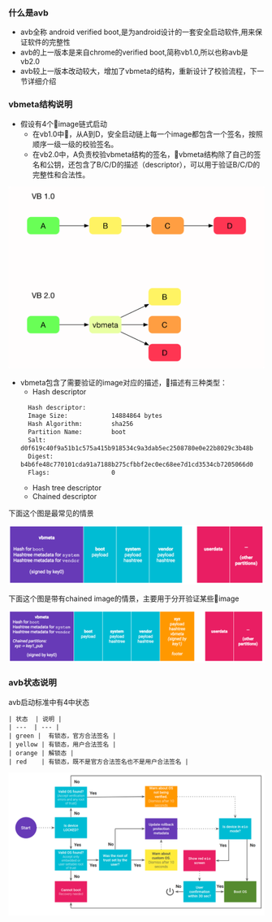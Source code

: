 ### 什么是avb
* avb全称 android verified boot,是为android设计的一套安全启动软件,用来保证软件的完整性
* avb的上一版本是来自chrome的verified boot,简称vb1.0,所以也称avb是vb2.0
* avb较上一版本改动较大，增加了vbmeta的结构，重新设计了校验流程，下一节详细介绍

### vbmeta结构说明
* 假设有4个image链式启动
    * 在vb1.0中，从A到D，安全启动链上每一个image都包含一个签名，按照顺序一级一级的校验签名。
    * 在vb2.0中，A负责校验vbmeta结构的签名，vbmeta结构除了自己的签名和公钥，还包含了B/C/D的描述（descriptor），可以用于验证B/C/D的完整性和合法性。

![vb 1.0 vs vb 2.0](images/v1_vs_v2.png)

* vbmeta包含了需要验证的image对应的描述，描述有三种类型：
    * Hash descriptor
    ```
      Hash descriptor:
      Image Size:            14884864 bytes
      Hash Algorithm:        sha256
      Partition Name:        boot
      Salt:                 d0f619c40f9a51b1c575a415b918534c9a3dab5ec2508780e0e22b8029c3b48b
      Digest:          b4b6fe48c770101cda91a7188b275cfbbf2ec0ec68ee7d1cd3534cb7205066d0
      Flags:                 0
    ```
    * Hash tree descriptor
    * Chained descriptor

下面这个图是最常见的情景

![avb vbmeta struct](images/vbmeta_struct.png)

下面这个图是带有chained image的情景，主要用于分开验证某些image

![avb vbmeta struct with chained](images/vbmeta_struct_chain.png)

### avb状态说明
avb启动标准中有4中状态

    | 状态  | 说明 |
    | ---  | --- |
    | green |  有锁态，官方合法签名 |
    | yellow | 有锁态，用户合法签名 |
    | orange | 解锁态 |
    | red    | 有锁态，既不是官方合法签名也不是用户合法签名 |

![avb state](images/verified-boot-flow.png)
